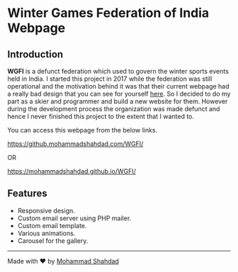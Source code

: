 # Winter Games Federation of India Webpage

## Introduction
**WGFI**  is a defunct federation which used to govern the winter sports events held in India. I started this project in 2017 while the federation was still operational and the motivation behind it was that their current webpage had a really bad design that you can see for yourself [here](https://web.archive.org/web/20170106235903/http://www.wgfi.in/). So I decided to do my part as a skier and programmer and build a new website for them. However during the development process the organization was made defunct and hence I never finished this project to the extent that I wanted to.

You can access this webpage from the below links.

https://github.mohammadshahdad.com/WGFI/

OR

https://mohammadshahdad.github.io/WGFI/

## Features

* Responsive design.
* Custom email server using PHP mailer.
* Custom email template.
* Various animations.
* Carousel for the gallery.

----
Made with ❤️ by [Mohammad Shahdad](https://github.com/MohammadShahdad)
